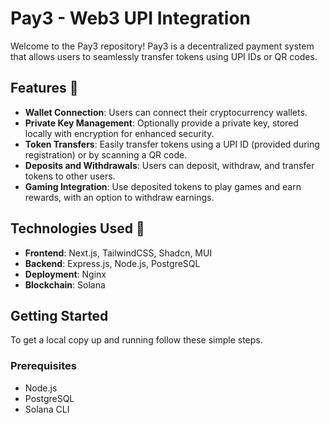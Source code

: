 # Pay3 - Web3 UPI Integration

Welcome to the Pay3 repository! Pay3 is a decentralized payment system that allows users to seamlessly transfer tokens using UPI IDs or QR codes. 

## Features 🚀

- **Wallet Connection**: Users can connect their cryptocurrency wallets.
- **Private Key Management**: Optionally provide a private key, stored locally with encryption for enhanced security.
- **Token Transfers**: Easily transfer tokens using a UPI ID (provided during registration) or by scanning a QR code.
- **Deposits and Withdrawals**: Users can deposit, withdraw, and transfer tokens to other users.
- **Gaming Integration**: Use deposited tokens to play games and earn rewards, with an option to withdraw earnings.

## Technologies Used 👀

- **Frontend**: Next.js, TailwindCSS, Shadcn, MUI
- **Backend**: Express.js, Node.js, PostgreSQL
- **Deployment**: Nginx
- **Blockchain**: Solana

## Getting Started

To get a local copy up and running follow these simple steps.

### Prerequisites

- Node.js
- PostgreSQL
- Solana CLI
